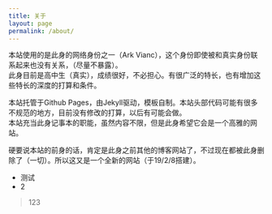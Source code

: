 ```yaml
---
title: 关于
layout: page
permalink: /about/
---
```

本站使用的是此身的网络身份之一（Ark Vianc），这个身份即使被和真实身份联系起来也没有关系，（尽量不暴露）。  
此身目前是高中生（真实），成绩很好，不必担心。有很广泛的特长，也有增加这些特长的深度的打算和条件。  

本站托管于Github Pages，由Jekyll驱动，模板自制。本站头部代码可能有很多不规范的地方，目前没有修改的打算，以后有可能会做。  
本站充当此身记事本的职能，虽然内容不限，但是此身希望它会是一个高雅的网站。  

硬要说本站的前身的话，肯定是此身之前其他的博客网站了，不过现在都被此身删除了（一切）。所以这又是一个全新的网站（于19/2/8搭建）。

- 测试
- 2

> 123